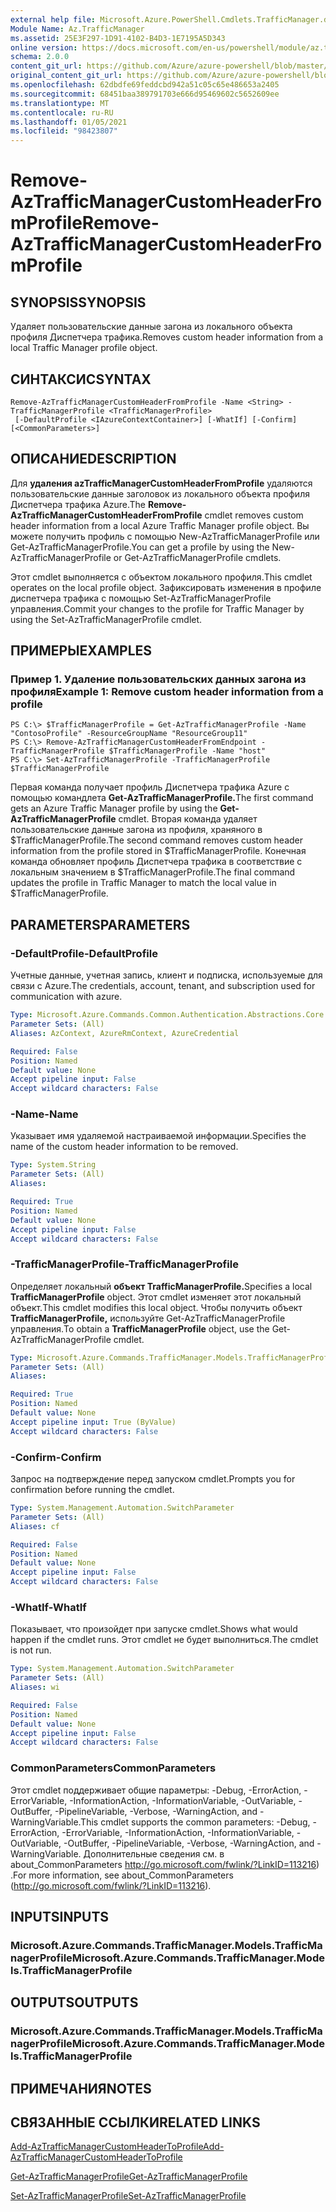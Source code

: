 ```yaml
---
external help file: Microsoft.Azure.PowerShell.Cmdlets.TrafficManager.dll-Help.xml
Module Name: Az.TrafficManager
ms.assetid: 25E3F297-1D91-4102-B4D3-1E7195A5D343
online version: https://docs.microsoft.com/en-us/powershell/module/az.trafficmanager/remove-aztrafficmanagercustomheaderfromprofile
schema: 2.0.0
content_git_url: https://github.com/Azure/azure-powershell/blob/master/src/TrafficManager/TrafficManager/help/Remove-AzTrafficManagerCustomHeaderFromProfile.md
original_content_git_url: https://github.com/Azure/azure-powershell/blob/master/src/TrafficManager/TrafficManager/help/Remove-AzTrafficManagerCustomHeaderFromProfile.md
ms.openlocfilehash: 62dbdfe69feddcbd942a51c05c65e486653a2405
ms.sourcegitcommit: 68451baa389791703e666d95469602c5652609ee
ms.translationtype: MT
ms.contentlocale: ru-RU
ms.lasthandoff: 01/05/2021
ms.locfileid: "98423807"
---
```

# <span data-ttu-id="d4092-101">Remove-AzTrafficManagerCustomHeaderFromProfile</span><span class="sxs-lookup"><span data-stu-id="d4092-101">Remove-AzTrafficManagerCustomHeaderFromProfile</span></span>

## <span data-ttu-id="d4092-102">SYNOPSIS</span><span class="sxs-lookup"><span data-stu-id="d4092-102">SYNOPSIS</span></span>
<span data-ttu-id="d4092-103">Удаляет пользовательские данные загона из локального объекта профиля Диспетчера трафика.</span><span class="sxs-lookup"><span data-stu-id="d4092-103">Removes custom header information from a local Traffic Manager profile object.</span></span>

## <span data-ttu-id="d4092-104">СИНТАКСИС</span><span class="sxs-lookup"><span data-stu-id="d4092-104">SYNTAX</span></span>

```
Remove-AzTrafficManagerCustomHeaderFromProfile -Name <String> -TrafficManagerProfile <TrafficManagerProfile>
 [-DefaultProfile <IAzureContextContainer>] [-WhatIf] [-Confirm] [<CommonParameters>]
```

## <span data-ttu-id="d4092-105">ОПИСАНИЕ</span><span class="sxs-lookup"><span data-stu-id="d4092-105">DESCRIPTION</span></span>
<span data-ttu-id="d4092-106">Для **удаления azTrafficManagerCustomHeaderFromProfile** удаляются пользовательские данные заголовок из локального объекта профиля Диспетчера трафика Azure.</span><span class="sxs-lookup"><span data-stu-id="d4092-106">The **Remove-AzTrafficManagerCustomHeaderFromProfile** cmdlet removes custom header information from a local Azure Traffic Manager profile object.</span></span>
<span data-ttu-id="d4092-107">Вы можете получить профиль с помощью New-AzTrafficManagerProfile или Get-AzTrafficManagerProfile.</span><span class="sxs-lookup"><span data-stu-id="d4092-107">You can get a profile by using the New-AzTrafficManagerProfile or Get-AzTrafficManagerProfile cmdlets.</span></span>

<span data-ttu-id="d4092-108">Этот cmdlet выполняется с объектом локального профиля.</span><span class="sxs-lookup"><span data-stu-id="d4092-108">This cmdlet operates on the local profile object.</span></span>
<span data-ttu-id="d4092-109">Зафиксировать изменения в профиле диспетчера трафика с помощью Set-AzTrafficManagerProfile управления.</span><span class="sxs-lookup"><span data-stu-id="d4092-109">Commit your changes to the profile for Traffic Manager by using the Set-AzTrafficManagerProfile cmdlet.</span></span>

## <span data-ttu-id="d4092-110">ПРИМЕРЫ</span><span class="sxs-lookup"><span data-stu-id="d4092-110">EXAMPLES</span></span>

### <span data-ttu-id="d4092-111">Пример 1. Удаление пользовательских данных загона из профиля</span><span class="sxs-lookup"><span data-stu-id="d4092-111">Example 1: Remove custom header information from a profile</span></span>
```
PS C:\> $TrafficManagerProfile = Get-AzTrafficManagerProfile -Name "ContosoProfile" -ResourceGroupName "ResourceGroup11"
PS C:\> Remove-AzTrafficManagerCustomHeaderFromEndpoint -TrafficManagerProfile $TrafficManagerProfile -Name "host"
PS C:\> Set-AzTrafficManagerProfile -TrafficManagerProfile $TrafficManagerProfile
```

<span data-ttu-id="d4092-112">Первая команда получает профиль Диспетчера трафика Azure с помощью командлета **Get-AzTrafficManagerProfile.**</span><span class="sxs-lookup"><span data-stu-id="d4092-112">The first command gets an Azure Traffic Manager profile by using the **Get-AzTrafficManagerProfile** cmdlet.</span></span>
<span data-ttu-id="d4092-113">Вторая команда удаляет пользовательские данные загона из профиля, храняного в $TrafficManagerProfile.</span><span class="sxs-lookup"><span data-stu-id="d4092-113">The second command removes custom header information from the profile stored in $TrafficManagerProfile.</span></span>
<span data-ttu-id="d4092-114">Конечная команда обновляет профиль Диспетчера трафика в соответствие с локальным значением в $TrafficManagerProfile.</span><span class="sxs-lookup"><span data-stu-id="d4092-114">The final command updates the profile in Traffic Manager to match the local value in $TrafficManagerProfile.</span></span>

## <span data-ttu-id="d4092-115">PARAMETERS</span><span class="sxs-lookup"><span data-stu-id="d4092-115">PARAMETERS</span></span>

### <span data-ttu-id="d4092-116">-DefaultProfile</span><span class="sxs-lookup"><span data-stu-id="d4092-116">-DefaultProfile</span></span>
<span data-ttu-id="d4092-117">Учетные данные, учетная запись, клиент и подписка, используемые для связи с Azure.</span><span class="sxs-lookup"><span data-stu-id="d4092-117">The credentials, account, tenant, and subscription used for communication with azure.</span></span>

```yaml
Type: Microsoft.Azure.Commands.Common.Authentication.Abstractions.Core.IAzureContextContainer
Parameter Sets: (All)
Aliases: AzContext, AzureRmContext, AzureCredential

Required: False
Position: Named
Default value: None
Accept pipeline input: False
Accept wildcard characters: False
```

### <span data-ttu-id="d4092-118">-Name</span><span class="sxs-lookup"><span data-stu-id="d4092-118">-Name</span></span>
<span data-ttu-id="d4092-119">Указывает имя удаляемой настраиваемой информации.</span><span class="sxs-lookup"><span data-stu-id="d4092-119">Specifies the name of the custom header information to be removed.</span></span>

```yaml
Type: System.String
Parameter Sets: (All)
Aliases:

Required: True
Position: Named
Default value: None
Accept pipeline input: False
Accept wildcard characters: False
```

### <span data-ttu-id="d4092-120">-TrafficManagerProfile</span><span class="sxs-lookup"><span data-stu-id="d4092-120">-TrafficManagerProfile</span></span>
<span data-ttu-id="d4092-121">Определяет локальный **объект TrafficManagerProfile.**</span><span class="sxs-lookup"><span data-stu-id="d4092-121">Specifies a local **TrafficManagerProfile** object.</span></span>
<span data-ttu-id="d4092-122">Этот cmdlet изменяет этот локальный объект.</span><span class="sxs-lookup"><span data-stu-id="d4092-122">This cmdlet modifies this local object.</span></span>
<span data-ttu-id="d4092-123">Чтобы получить объект **TrafficManagerProfile,** используйте Get-AzTrafficManagerProfile управления.</span><span class="sxs-lookup"><span data-stu-id="d4092-123">To obtain a **TrafficManagerProfile** object, use the Get-AzTrafficManagerProfile cmdlet.</span></span>

```yaml
Type: Microsoft.Azure.Commands.TrafficManager.Models.TrafficManagerProfile
Parameter Sets: (All)
Aliases:

Required: True
Position: Named
Default value: None
Accept pipeline input: True (ByValue)
Accept wildcard characters: False
```

### <span data-ttu-id="d4092-124">-Confirm</span><span class="sxs-lookup"><span data-stu-id="d4092-124">-Confirm</span></span>
<span data-ttu-id="d4092-125">Запрос на подтверждение перед запуском cmdlet.</span><span class="sxs-lookup"><span data-stu-id="d4092-125">Prompts you for confirmation before running the cmdlet.</span></span>

```yaml
Type: System.Management.Automation.SwitchParameter
Parameter Sets: (All)
Aliases: cf

Required: False
Position: Named
Default value: None
Accept pipeline input: False
Accept wildcard characters: False
```

### <span data-ttu-id="d4092-126">-WhatIf</span><span class="sxs-lookup"><span data-stu-id="d4092-126">-WhatIf</span></span>
<span data-ttu-id="d4092-127">Показывает, что произойдет при запуске cmdlet.</span><span class="sxs-lookup"><span data-stu-id="d4092-127">Shows what would happen if the cmdlet runs.</span></span> <span data-ttu-id="d4092-128">Этот cmdlet не будет выполниться.</span><span class="sxs-lookup"><span data-stu-id="d4092-128">The cmdlet is not run.</span></span>

```yaml
Type: System.Management.Automation.SwitchParameter
Parameter Sets: (All)
Aliases: wi

Required: False
Position: Named
Default value: None
Accept pipeline input: False
Accept wildcard characters: False
```

### <span data-ttu-id="d4092-129">CommonParameters</span><span class="sxs-lookup"><span data-stu-id="d4092-129">CommonParameters</span></span>
<span data-ttu-id="d4092-130">Этот cmdlet поддерживает общие параметры: -Debug, -ErrorAction, -ErrorVariable, -InformationAction, -InformationVariable, -OutVariable, -OutBuffer, -PipelineVariable, -Verbose, -WarningAction, and -WarningVariable.</span><span class="sxs-lookup"><span data-stu-id="d4092-130">This cmdlet supports the common parameters: -Debug, -ErrorAction, -ErrorVariable, -InformationAction, -InformationVariable, -OutVariable, -OutBuffer, -PipelineVariable, -Verbose, -WarningAction, and -WarningVariable.</span></span> <span data-ttu-id="d4092-131">Дополнительные сведения см. в about_CommonParameters http://go.microsoft.com/fwlink/?LinkID=113216) .</span><span class="sxs-lookup"><span data-stu-id="d4092-131">For more information, see about_CommonParameters (http://go.microsoft.com/fwlink/?LinkID=113216).</span></span>

## <span data-ttu-id="d4092-132">INPUTS</span><span class="sxs-lookup"><span data-stu-id="d4092-132">INPUTS</span></span>

### <span data-ttu-id="d4092-133">Microsoft.Azure.Commands.TrafficManager.Models.TrafficManagerProfile</span><span class="sxs-lookup"><span data-stu-id="d4092-133">Microsoft.Azure.Commands.TrafficManager.Models.TrafficManagerProfile</span></span>

## <span data-ttu-id="d4092-134">OUTPUTS</span><span class="sxs-lookup"><span data-stu-id="d4092-134">OUTPUTS</span></span>

### <span data-ttu-id="d4092-135">Microsoft.Azure.Commands.TrafficManager.Models.TrafficManagerProfile</span><span class="sxs-lookup"><span data-stu-id="d4092-135">Microsoft.Azure.Commands.TrafficManager.Models.TrafficManagerProfile</span></span>

## <span data-ttu-id="d4092-136">ПРИМЕЧАНИЯ</span><span class="sxs-lookup"><span data-stu-id="d4092-136">NOTES</span></span>

## <span data-ttu-id="d4092-137">СВЯЗАННЫЕ ССЫЛКИ</span><span class="sxs-lookup"><span data-stu-id="d4092-137">RELATED LINKS</span></span>

[<span data-ttu-id="d4092-138">Add-AzTrafficManagerCustomHeaderToProfile</span><span class="sxs-lookup"><span data-stu-id="d4092-138">Add-AzTrafficManagerCustomHeaderToProfile</span></span>](./Add-AzTrafficManagerCustomHeaderToProfile.md)

[<span data-ttu-id="d4092-139">Get-AzTrafficManagerProfile</span><span class="sxs-lookup"><span data-stu-id="d4092-139">Get-AzTrafficManagerProfile</span></span>](./Get-AzTrafficManagerProfile.md)

[<span data-ttu-id="d4092-140">Set-AzTrafficManagerProfile</span><span class="sxs-lookup"><span data-stu-id="d4092-140">Set-AzTrafficManagerProfile</span></span>](./Set-AzTrafficManagerProfile.md)
